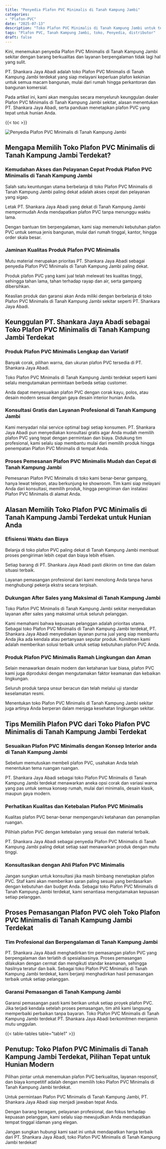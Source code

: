 ```yaml
---
title: "Penyedia Plafon PVC Minimalis di Tanah Kampung Jambi"
categories: 
- "Plafon-PVC"
date: "2025-07-13"
description: "Toko Plafon PVC Minimalis di Tanah Kampung Jambi untuk tempat tinggal, kantor, dan gerai. Produk unggulan, beragam motif, variasi warna menarik, dengan jasa penempatan oleh tenaga ahli ahli serta kepastian resmi!|Jasa penjualan Plafon PVC Minimalis di Tanah Kampung Jambi bagi keperluan hunian, office, atau gerai, dengan produk unggulan dan penempatan oleh tenaga ahli ahli serta kepastian resmi.|Solusi Plafon PVC Minimalis di Tanah Kampung Jambi yang terpercaya untuk tempat tinggal, kantor, dan toko, dengan material berkualitas dan pemasangan oleh teknisi profesional serta kepastian resmi.|Distribusi Plafon PVC Minimalis di Tanah Kampung Jambi untuk tempat tinggal, perkantoran, dan ritel, dengan produk unggulan dan instalasi oleh teknisi profesional, lengkap beserta kepastian resmi.}"
tags: "Plafon PVC, Tanah Kampung Jambi, toko, Penyedia, distributor"
draft: false
---
```


Kini, menemukan penyedia Plafon PVC Minimalis di Tanah Kampung Jambi sekitar dengan barang berkualitas dan layanan berpengalaman tidak lagi hal yang sulit.

PT. Shankara Jaya Abadi adalah toko Plafon PVC Minimalis di Tanah Kampung Jambi terdekat yang siap melayani keperluan plafon kekinian untuk semua macam bangunan, mulai dari rumah hingga perkantoran dan bangunan komersial.

Pada artikel ini, kami akan mengulas secara menyeluruh keunggulan dealer Plafon PVC Minimalis di Tanah Kampung Jambi sekitar, alasan menentukan PT. Shankara Jaya Abadi, serta panduan menetapkan plafon PVC yang tepat untuk hunian Anda.

{{< toc >}}

![Penyedia Plafon PVC Minimalis di Tanah Kampung Jambi](/images/Plafon-PVC/Penyedia-Plafon-PVC-Minimalis-di-Tanah-Kampung-Jambi.png)


## Mengapa Memilih Toko Plafon PVC Minimalis di Tanah Kampung Jambi Terdekat?

### Kemudahan Akses dan Pelayanan Cepat Produk Plafon PVC Minimalis di Tanah Kampung Jambi

Salah satu keuntungan utama berbelanja di toko Plafon PVC Minimalis di Tanah Kampung Jambi paling dekat adalah akses cepat dan pelayanan yang sigap.

Letak PT. Shankara Jaya Abadi yang dekat di Tanah Kampung Jambi mempermudah Anda mendapatkan plafon PVC tanpa menunggu waktu lama.

Dengan bantuan tim berpengalaman, kami siap memenuhi kebutuhan plafon PVC untuk semua jenis bangunan, mulai dari rumah tinggal, kantor, hingga order skala besar.

### Jaminan Kualitas Produk Plafon PVC Minimalis

Mutu material merupakan prioritas PT. Shankara Jaya Abadi sebagai penyedia Plafon PVC Minimalis di Tanah Kampung Jambi paling dekat.

Produk plafon PVC yang kami jual telah melewati tes kualitas tinggi, sehingga tahan lama, tahan terhadap rayap dan air, serta gampang dibersihkan.

Keaslian produk dan garansi akan Anda miliki dengan berbelanja di toko Plafon PVC Minimalis di Tanah Kampung Jambi sekitar seperti PT. Shankara Jaya Abadi.

## Keunggulan PT. Shankara Jaya Abadi sebagai Toko Plafon PVC Minimalis di Tanah Kampung Jambi Terdekat

### Produk Plafon PVC Minimalis Lengkap dan Variatif

Banyak corak, pilihan warna, dan ukuran plafon PVC tersedia di PT. Shankara Jaya Abadi.

Toko Plafon PVC Minimalis di Tanah Kampung Jambi terdekat seperti kami selalu mengutamakan permintaan berbeda setiap customer.

Anda dapat menyesuaikan plafon PVC dengan corak kayu, polos, atau desain modern sesuai dengan gaya desain interior hunian Anda.

### Konsultasi Gratis dan Layanan Profesional di Tanah Kampung Jambi

Kami menyadari nilai service optimal bagi setiap konsumen. PT. Shankara Jaya Abadi pun menyediakan konsultasi gratis agar Anda mudah memilih plafon PVC yang tepat dengan permintaan dan biaya. Didukung tim profesional, kami selalu siap membantu mulai dari memilih produk hingga penempatan Plafon PVC Minimalis di tempat Anda.

### Proses Pemesanan Plafon PVC Minimalis Mudah dan Cepat di Tanah Kampung Jambi

Pemesanan Plafon PVC Minimalis di toko kami benar-benar gampang, hanya lewat telepon, atau berkunjung ke showroom. Tim kami siap melayani Anda dari konsultasi, memilih produk, hingga pengiriman dan instalasi Plafon PVC Minimalis di alamat Anda.

## Alasan Memilih Toko Plafon PVC Minimalis di Tanah Kampung Jambi Terdekat untuk Hunian Anda

### Efisiensi Waktu dan Biaya

Belanja di toko plafon PVC paling dekat di Tanah Kampung Jambi membuat proses pengiriman lebih cepat dan biaya lebih efisien.

Setiap barang di PT. Shankara Jaya Abadi pasti dikirim on time dan dalam situasi terbaik.

Layanan pemasangan profesional dari kami menolong Anda tanpa harus menghubungi pekerja ekstra secara terpisah.

### Dukungan After Sales yang Maksimal di Tanah Kampung Jambi

Toko Plafon PVC Minimalis di Tanah Kampung Jambi sekitar menyediakan layanan after sales yang maksimal untuk seluruh pelanggan.

Kami memahami bahwa kepuasan pelanggan adalah prioritas utama. Sebagai toko Plafon PVC Minimalis di Tanah Kampung Jambi terdekat, PT. Shankara Jaya Abadi menyediakan layanan purna jual yang siap membantu Anda jika ada kendala atau pertanyaan seputar produk. Komitmen kami adalah memberikan solusi terbaik untuk setiap kebutuhan plafon PVC Anda.

### Produk Plafon PVC Minimalis Ramah Lingkungan dan Aman

Selain menawarkan desain modern dan ketahanan luar biasa, plafon PVC kami juga diproduksi dengan mengutamakan faktor keamanan dan kebaikan lingkungan.

Seluruh produk tanpa unsur beracun dan telah melalui uji standar keselamatan resmi.

Menentukan toko Plafon PVC Minimalis di Tanah Kampung Jambi sekitar juga artinya Anda berperan dalam menjaga kesehatan lingkungan sekitar.

## Tips Memilih Plafon PVC dari Toko Plafon PVC Minimalis di Tanah Kampung Jambi Terdekat

### Sesuaikan Plafon PVC Minimalis dengan Konsep Interior anda di Tanah Kampung Jambi

Sebelum memutuskan membeli plafon PVC, usahakan Anda telah menentukan tema ruangan ruangan.

PT. Shankara Jaya Abadi sebagai toko Plafon PVC Minimalis di Tanah Kampung Jambi terdekat menawarkan aneka opsi corak dan variasi warna yang pas untuk semua konsep rumah, mulai dari minimalis, desain klasik, maupun gaya modern.

### Perhatikan Kualitas dan Ketebalan Plafon PVC Minimalis

Kualitas plafon PVC benar-benar mempengaruhi ketahanan dan penampilan ruangan.

Pilihlah plafon PVC dengan ketebalan yang sesuai dan material terbaik.

PT. Shankara Jaya Abadi sebagai penyedia Plafon PVC Minimalis di Tanah Kampung Jambi paling dekat setiap saat menawarkan produk dengan mutu tinggi.

### Konsultasikan dengan Ahli Plafon PVC Minimalis

Jangan sungkan untuk konsultasi jika masih bimbang menetapkan plafon PVC. Staf kami akan memberikan saran paling sesuai yang berdasarkan dengan kebutuhan dan budget Anda. Sebagai toko Plafon PVC Minimalis di Tanah Kampung Jambi terdekat, kami senantiasa mengutamakan kepuasan setiap pelanggan.

## Proses Pemasangan Plafon PVC oleh Toko Plafon PVC Minimalis di Tanah Kampung Jambi Terdekat

### Tim Profesional dan Berpengalaman di Tanah Kampung Jambi

PT. Shankara Jaya Abadi menghadirkan tim pemasangan plafon PVC yang berpengalaman dan terlatih di spesialisasinya. Proses pemasangan dilakukan dengan cermat dan mengikuti standar keamanan, sehingga hasilnya teratur dan baik. Sebagai toko Plafon PVC Minimalis di Tanah Kampung Jambi terdekat, kami berjanji menghadirkan hasil pemasangan terbaik untuk setiap pelanggan.

### Garansi Pemasangan di Tanah Kampung Jambi

Garansi pemasangan pasti kami berikan untuk setiap proyek plafon PVC. Jika terjadi kendala setelah proses pemasangan, tim ahli kami langsung memperbaiki perbaikan tanpa bayaran. Toko Plafon PVC Minimalis di Tanah Kampung Jambi terdekat PT. Shankara Jaya Abadi berkomitmen menjamin mutu unggulan.

{{< table-tables table="table1" >}}

## Penutup: Toko Plafon PVC Minimalis di Tanah Kampung Jambi Terdekat, Pilihan Tepat untuk Hunian Modern

Pilihan pintar untuk menemukan plafon PVC berkualitas, layanan responsif, dan biaya kompetitif adalah dengan memilih toko Plafon PVC Minimalis di Tanah Kampung Jambi terdekat.

Untuk permintaan Plafon PVC Minimalis di Tanah Kampung Jambi, PT. Shankara Jaya Abadi siap menjadi jawaban tepat Anda.

Dengan barang beragam, pelayanan profesional, dan fokus terhadap kepuasan pelanggan, kami selalu siap mewujudkan Anda mendapatkan tempat tinggal idaman yang elegan.

Jangan sungkan hubungi kami saat ini untuk mendapatkan harga terbaik dari PT. Shankara Jaya Abadi, toko Plafon PVC Minimalis di Tanah Kampung Jambi terdekat!